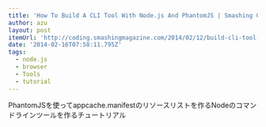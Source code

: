 ```yaml
---
title: 'How To Build A CLI Tool With Node.js And PhantomJS | Smashing Coding'
author: azu
layout: post
itemUrl: 'http://coding.smashingmagazine.com/2014/02/12/build-cli-tool-nodejs-phantomjs/'
date: '2014-02-16T07:58:11.795Z'
tags:
  - node.js
  - browser
  - Tools
  - tutorial
---
```

PhantomJSを使ってappcache.manifestのリソースリストを作るNodeのコマンドラインツールを作るチュートリアル
